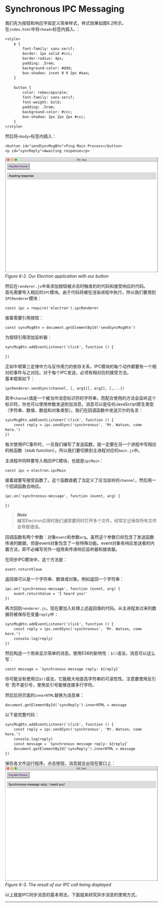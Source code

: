 # Synchronous IPC Messaging
我们先为按钮和响应字段定义简单样式，样式效果如图6.2所示。  
在`index.html`中将`<head>`标签内插入、：
```
<style>
	p {
		font-family: sans-serif;
		border: 1px solid #ccc;
		border-radius: 4px;
		padding: .5rem;
		background-color: #ddd;
		box-shadow: inset 0 0 2px #aaa;
	}
	
	button {
		color: rebeccapurple;
		font-family: sans-serif;
		font-weight: bold;
		padding: .5rem;
		background-color: #ccc;
		box-shadow: 2px 2px 2px #ccc;
	}
</style>
```
然后将`<body>`标签内插入：
```
<button id="sendSyncMsgBtn">Ping Main Process</button>
<p id="syncReply">Awaiting response</p>
```
       
![6.2](https://github.com/Housz/Electron-From-Beginner-to-Pro/blob/master/imgs/6.2.jpg)    
*Figure 6-2. Our Electron application with our button*     

然后在`renderer.js`中来添加按钮被点击时触发的的代码和接受响应的代码。   
首先需要导入相应的`IPC`模块。由于代码将被在渲染进程中执行，所以我们要用到`IPCRenderer`模块：
```
const ipc = require('electron').ipcRenderer
```
接着需要引用按钮：
```
const syncMsgBtn = document.getElementById('sendSyncMsgBtn')
```
为按钮引用添加监听器：
```
syncMsgBtn.addEventListener('click', function () {

})
```
正如牛顿第三定律中力与反作用力的依存关系，IPC模块的每个动作都要有一个相对的事件与之对应。对于每个IPC发送，必须有相对应的接受方法。   
基本框架如下：
```
ipcRenderer.sendSync(channel, [, arg1][, arg2], [,...])
```
其中`channel`值是一个被当作消息标识符的字符串，而配合使用的方法会监听这个标识符。你也可以使用参数发送附加消息，消息可以是任何JavaScript原生类型（字符串、数值、数组和对象类型）。我们在回调函数中发送贝尔的名言：
```
syncMsgBtn.addEventListener('click', function () {
    const reply = ipc.sendSync('synchronous', 'Mr. Watson, come here.')
})
```
每次使用IPC事件时，一旦我们编写了发送函数，就一定要在另一个进程中写相应的桩函数（stub function）。所以我们要切换到主进程对应的`main.js`中。

主进程中同样要导入相应IPC模块，也就是`ipcMain`：
```
const ipc = electron.ipcMain
```
接着就要写接受函数了。这个函数直截了当定义了应当监听的`channel`，然后用一个回调函数去响应。
```
ipc.on('synchronous-message', function (event, arg) {
  
})
```
> ***Note***   
> 编写Electron应用时我们通常要同时打开多个文件，经常忘记保存所有文件会导致错误。
   
回调函数有两个参数：对象`event`和参数`arg`。虽然这个参数已经包含了发送函数传递的数据，但是event对象包含了一些特殊功能。event对象有响应发送者的内置方法，即不必编写另外一组用来传递响应监听器和接收器。    

在同步IPC模块中，这个方法是：
```
event.returnVlaue
```
返回值可以是一个字符串、数值或对象。例如返回一个字符串：
```
ipc.on('synchronous-message', function (event, arg) {
	event.returnValue = 'I heard you!'
})
```
     
再次回到`renderer.js`，现在要加入处理上述返回值的代码。从主进程发过来的数据将被保存在变量`reply`中：
```
syncMsgBtn.addEventListener('click', function () {
    const reply = ipc.sendSync('synchronous', 'Mr. Watson, come here.')
    console.log(reply)
})
```
然后构造一个用来显示简单的消息。使用ES6的新特性：`$()`语法，消息可以这么写：
```
const message = `Synchronous message reply: ${reply}`
```  
  
你可能没有使用过`$()`语法，它能极大地提高字符串的可读性性。注意要使用反引号`` ` ``而不是引号，使用反引号能够连接多行字符。    

然后后将页面的`innerHTML`替换为消息串：
```
document.getElementById('syncReply').innerHTML = message
```
以下是完整代码：
```
syncMsgBtn.addEventListener('click', function () {
    const reply = ipc.sendSync('synchronous', 'Mr. Watson, come here.')
    console.log(reply)
    const message = `Synchronous message reply: ${reply}`
    document.getElementById('syncReply').innerHTML = message
})
```
保存各文件运行程序。点击按钮，消息就会出现在窗口上：      
![6.3](https://github.com/Housz/Electron-From-Beginner-to-Pro/blob/master/imgs/6.3.jpg)           
*Figure 6-3. The result of our IPC call being displayed*   

以上就是IPC同步消息的基本用法，下面就来研究异步消息的使用方式。

-------------------------









